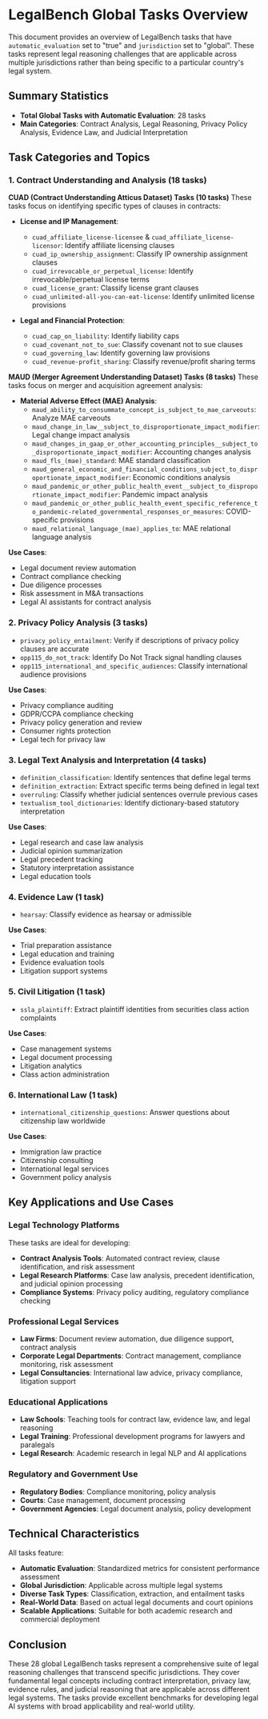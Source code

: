 # LegalBench Global Tasks Overview

This document provides an overview of LegalBench tasks that have `automatic_evaluation` set to "true" and `jurisdiction` set to "global". These tasks represent legal reasoning challenges that are applicable across multiple jurisdictions rather than being specific to a particular country's legal system.

## Summary Statistics

- **Total Global Tasks with Automatic Evaluation**: 28 tasks
- **Main Categories**: Contract Analysis, Legal Reasoning, Privacy Policy Analysis, Evidence Law, and Judicial Interpretation

## Task Categories and Topics

### 1. Contract Understanding and Analysis (18 tasks)

**CUAD (Contract Understanding Atticus Dataset) Tasks (10 tasks)**
These tasks focus on identifying specific types of clauses in contracts:

- **License and IP Management**:
  - `cuad_affiliate_license-licensee` & `cuad_affiliate_license-licensor`: Identify affiliate licensing clauses
  - `cuad_ip_ownership_assignment`: Classify IP ownership assignment clauses
  - `cuad_irrevocable_or_perpetual_license`: Identify irrevocable/perpetual license terms
  - `cuad_license_grant`: Classify license grant clauses
  - `cuad_unlimited-all-you-can-eat-license`: Identify unlimited license provisions

- **Legal and Financial Protection**:
  - `cuad_cap_on_liability`: Identify liability caps
  - `cuad_covenant_not_to_sue`: Classify covenant not to sue clauses
  - `cuad_governing_law`: Identify governing law provisions
  - `cuad_revenue-profit_sharing`: Classify revenue/profit sharing terms

**MAUD (Merger Agreement Understanding Dataset) Tasks (8 tasks)**
These tasks focus on merger and acquisition agreement analysis:

- **Material Adverse Effect (MAE) Analysis**:
  - `maud_ability_to_consummate_concept_is_subject_to_mae_carveouts`: Analyze MAE carveouts
  - `maud_change_in_law__subject_to_disproportionate_impact_modifier`: Legal change impact analysis
  - `maud_changes_in_gaap_or_other_accounting_principles__subject_to_disproportionate_impact_modifier`: Accounting changes analysis
  - `maud_fls_(mae)_standard`: MAE standard classification
  - `maud_general_economic_and_financial_conditions_subject_to_disproportionate_impact_modifier`: Economic conditions analysis
  - `maud_pandemic_or_other_public_health_event__subject_to_disproportionate_impact_modifier`: Pandemic impact analysis
  - `maud_pandemic_or_other_public_health_event_specific_reference_to_pandemic-related_governmental_responses_or_measures`: COVID-specific provisions
  - `maud_relational_language_(mae)_applies_to`: MAE relational language analysis

**Use Cases**: 
- Legal document review automation
- Contract compliance checking
- Due diligence processes
- Risk assessment in M&A transactions
- Legal AI assistants for contract analysis

### 2. Privacy Policy Analysis (3 tasks)

- `privacy_policy_entailment`: Verify if descriptions of privacy policy clauses are accurate
- `opp115_do_not_track`: Identify Do Not Track signal handling clauses
- `opp115_international_and_specific_audiences`: Classify international audience provisions

**Use Cases**:
- Privacy compliance auditing
- GDPR/CCPA compliance checking
- Privacy policy generation and review
- Consumer rights protection
- Legal tech for privacy law

### 3. Legal Text Analysis and Interpretation (4 tasks)

- `definition_classification`: Identify sentences that define legal terms
- `definition_extraction`: Extract specific terms being defined in legal text
- `overruling`: Classify whether judicial sentences overrule previous cases
- `textualism_tool_dictionaries`: Identify dictionary-based statutory interpretation

**Use Cases**:
- Legal research and case law analysis
- Judicial opinion summarization
- Legal precedent tracking
- Statutory interpretation assistance
- Legal education tools

### 4. Evidence Law (1 task)

- `hearsay`: Classify evidence as hearsay or admissible

**Use Cases**:
- Trial preparation assistance
- Legal education and training
- Evidence evaluation tools
- Litigation support systems

### 5. Civil Litigation (1 task)

- `ssla_plaintiff`: Extract plaintiff identities from securities class action complaints

**Use Cases**:
- Case management systems
- Legal document processing
- Litigation analytics
- Class action administration

### 6. International Law (1 task)

- `international_citizenship_questions`: Answer questions about citizenship law worldwide

**Use Cases**:
- Immigration law practice
- Citizenship consulting
- International legal services
- Government policy analysis

## Key Applications and Use Cases

### Legal Technology Platforms
These tasks are ideal for developing:
- **Contract Analysis Tools**: Automated contract review, clause identification, and risk assessment
- **Legal Research Platforms**: Case law analysis, precedent identification, and judicial opinion processing
- **Compliance Systems**: Privacy policy auditing, regulatory compliance checking

### Professional Legal Services
- **Law Firms**: Document review automation, due diligence support, contract analysis
- **Corporate Legal Departments**: Contract management, compliance monitoring, risk assessment
- **Legal Consultancies**: International law advice, privacy compliance, litigation support

### Educational Applications
- **Law Schools**: Teaching tools for contract law, evidence law, and legal reasoning
- **Legal Training**: Professional development programs for lawyers and paralegals
- **Legal Research**: Academic research in legal NLP and AI applications

### Regulatory and Government Use
- **Regulatory Bodies**: Compliance monitoring, policy analysis
- **Courts**: Case management, document processing
- **Government Agencies**: Legal document analysis, policy development

## Technical Characteristics

All tasks feature:
- **Automatic Evaluation**: Standardized metrics for consistent performance assessment
- **Global Jurisdiction**: Applicable across multiple legal systems
- **Diverse Task Types**: Classification, extraction, and entailment tasks
- **Real-World Data**: Based on actual legal documents and court opinions
- **Scalable Applications**: Suitable for both academic research and commercial deployment

## Conclusion

These 28 global LegalBench tasks represent a comprehensive suite of legal reasoning challenges that transcend specific jurisdictions. They cover fundamental legal concepts including contract interpretation, privacy law, evidence rules, and judicial reasoning that are applicable across different legal systems. The tasks provide excellent benchmarks for developing legal AI systems with broad applicability and real-world utility.